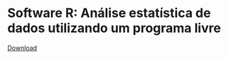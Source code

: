 # Software R: Análise estatística de dados utilizando um programa livre

[Download](http://www.editorafaith.com.br/ebooks/grat/software_r.pdf)

